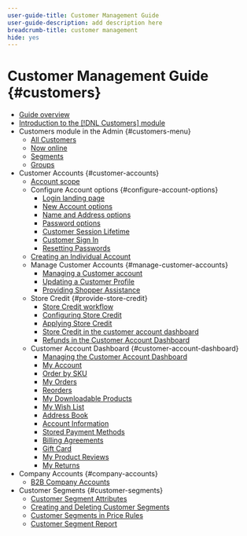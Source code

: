 ```yaml
---
user-guide-title: Customer Management Guide
user-guide-description: add description here
breadcrumb-title: customer management
hide: yes
---
```


# Customer Management Guide {#customers}

- [Guide overview](guide-overview.md)
- [Introduction to the [!DNL Customers] module](customers-introduction.md)
- Customers module in the Admin {#customers-menu}
  - [All Customers](all-customers.md)
  - [Now online](now-online.md)
  - [Segments](introduction-segments.md)
  - [Groups](customer-groups.md)
- Customer Accounts {#customer-accounts}
  - [Account scope](account-scope.md)
  - Configure Account options {#configure-account-options}
    - [Login landing page](login-landing-page.md)
    - [New Account options](account-options-new.md)
    - [Name and Address options](name-address-options.md)
    - [Password options](password-options.md)
    - [Customer Session Lifetime](customer-online-options.md)
    - [Customer Sign In](customer-sign-in.md)
    - [Resetting Passwords](password-reset.md)
  - [Creating an Individual Account](account-create.md)
  - Manage Customer Accounts {#manage-customer-accounts}
    - [Managing a Customer account](manage-account.md)
    - [Updating a Customer Profile](update-account.md)
    - [Providing Shopper Assistance](login-as-customer.md)
  - Store Credit {#provide-store-credit}
    - [Store Credit workflow](store-credit.md)
    - [Configuring Store Credit](credit-configure.md)
    - [Applying Store Credit](store-credit-using.md)
    - [Store Credit in the customer account dashboard](account-dashboard-store-credit.md)
    - [Refunds in the Customer Account Dashboard](refunds-customer-account.md)
  - Customer Account Dashboard {#customer-account-dashboard}
    - [Managing the Customer Account Dashboard](account-dashboard.md)
    - [My Account](account-dashboard-my-account.md)
    - [Order by SKU](account-dashboard-order-by-sku.md)
    - [My Orders](account-dashboard-my-orders.md)
    - [Reorders](account-dashboard-reorders.md)
    - [My Downloadable Products](account-dashboard-my-downloadable-products.md)
    - [My Wish List](account-dashboard-my-wish-list.md)
    - [Address Book](account-dashboard-address-book.md)
    - [Account Information](account-dashboard-account-information.md)
    - [Stored Payment Methods](account-dashboard-stored-payment-methods.md)
    - [Billing Agreements](account-dashboard-billing-agreements.md)
    - [Gift Card](account-dashboard-gift-cards.md)
    - [My Product Reviews](account-dashboard-my-product-reviews.md)
    - [My Returns](account-dashboard-my-returns.md)
- Company Accounts {#company-accounts}
  - [B2B Company Accounts](../b2b/account-companies.md)
- Customer Segments {#customer-segments}
  - [Customer Segment Attributes](customer-segment-attributes.md)
  - [Creating and Deleting Customer Segments](customer-segment-create.md)
  - [Customer Segments in Price Rules](customer-segment-price-rule.md)
  - [Customer Segment Report](customer-segment-reports.md)
